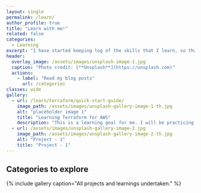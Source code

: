 ```yaml
---
layout: single
permalink: /learn/
author_profile: true
title: "Learn with me!"
related: false
categories:
  - Learning
excerpt: "I have started keeping log of the skills that I learn, so that others can benefit from my learning trajectory."
header:
  overlay_image: /assets/images/unsplash-image-1.jpg
  caption: "Photo credit: [**Unsplash**](https://unsplash.com)"
  actions:
    - label: "Read my blog posts"
      url: /categories
classes: wide
gallery:
  - url: /learn/terraform/quick-start-guide/
    image_path: /assets/images/unsplash-gallery-image-1-th.jpg
    alt: "placeholder image 1"
    title: "Learning Terraform for AWS"
    description: "This is a learning goal for me. I will be practicing some labs to get the knack of using IAC for AWS. Focus will be data engineering stack. <br/><br/>#labs #aws #learnwithme"
  - url: /assets/images/unsplash-gallery-image-2.jpg
    image_path: /assets/images/unsplash-gallery-image-2-th.jpg
    alt: "Project - 1"
    title: "Project - 1"
---
```


## Categories to explore

{% include gallery caption="All projects and learnings undertaken." %}
